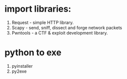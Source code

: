 # import libraries:
1. Request - simple HTTP library.
2. Scapy - send, sniff, dissect and forge network packets
3. Pwntools - a CTF & exploit development library.

# python to exe
1. pyinstaller
2. py2exe